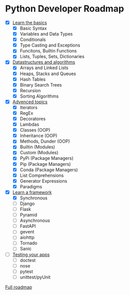 # Python Developer Roadmap
- [x] [Learn the basics](https://github.com/k3ybladewielder/python-developer/blob/main/basics/basics.ipynb) 
  - [x] Basic Syntax
  - [x] Variables and Data Types
  - [x] Conditionals
  - [x] Type Casting and Exceptions
  - [x] Funcitons, Builtin Functions
  - [x] Lists, Tuples, Sets, Dictionaries
- [x] [Datastructures and algorithms](https://github.com/k3ybladewielder/python-developer/blob/main/datastructures_algorithms/algoritmos.ipynb)
  - [x] Arrays and Linked Lists
  - [x] Heaps, Stacks and Queues
  - [x] Hash Tables
  - [x] Binary Search Trees 
  - [x] Recursion
  - [x]  Sorting Algorithms
- [x] [Advenced topics](https://github.com/k3ybladewielder/python-developer/blob/main/advanced_topics/advanced_topics.ipynb)
  - [x] Iterators
  - [x] RegEx
  - [x] Decoratores
  - [x] Lambdas
  - [x] Classes (OOP)
  - [x] Inheritance (OOP)
  - [x] Methods, Dunder (OOP)
  - [x] Builtin (Modules)
  - [x] Custom (Modules)
  - [x] PyPi (Package Managers)
  - [x] Pip (Package Managers)
  - [x] Conda (Package Managers)
  - [x] List Comprehensions
  - [x] Generator Expressions
  - [x] Paradigms
- [x] [Learn a framework](https://github.com/k3ybladewielder/python-developer/blob/main/frameworks/frameworks.ipynb)
  - [x] Synchronous
  - [ ] Django
  - [ ] Flask
  - [ ] Pyramid
  - [ ] Asynchronous
  - [ ] FastAPI
  - [ ] gevent
  - [ ] aiohttp
  - [ ] Tornado
  - [ ] Sanic
- [ ] [Testing your apps](https://github.com/k3ybladewielder/python-developer/blob/main/testing/testing.ipynb)
  - [ ] doctest
  - [ ] nose
  - [ ] pytest
  - [ ] unittest/pyUnit

[Full roadmap](https://roadmap.sh/python)
